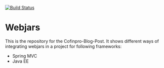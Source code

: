 [![Build Status](https://travis-ci.org/Cofinpro/webjars.svg?branch=master)](https://travis-ci.org/Cofinpro/webjars)

# Webjars
This is the repository for the Cofinpro-Blog-Post.
It shows different ways of integrating webjars in a project for following frameworks:
* Spring MVC
* Java EE

